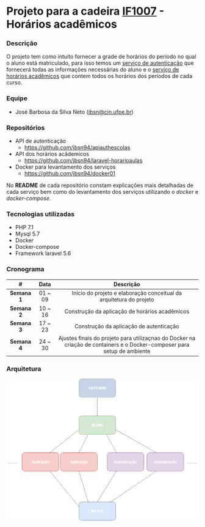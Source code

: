 # Projeto para a cadeira [IF1007](https://github.com/vinicius3w/if1007-Microservices) - Horários acadêmicos

### Descrição
O projeto tem como intuito fornecer a grade de horários do período no qual o aluno está matriculado, para isso temos um [serviço de autenticação](https://github.com/jbsn94/apiauthescolas)
que fornecerá todas as informações necessárias do aluno e o [serviço de horários acadêmicos](https://github.com/jbsn94/laravel-horarioaulas) que contem todos os horários dos períodos de cada curso.

### Equipe
* José Barbosa da Silva Neto ([jbsn@cin.ufpe.br](mailto:jbsn@cin.ufpe.br))

### Repositórios
- API de autenticação
    - https://github.com/jbsn94/apiauthescolas
- API dos horários acâdemicos
    - https://github.com/jbsn94/laravel-horarioaulas
- Docker para levantamento dos serviços
    - https://github.com/jbsn94/docker01

No **README** de cada repositório constam explicações mais detalhadas de cada serviço bem como do levantamento dos serviços utilizando o *docker* e *docker-compose*.

### Tecnologias utilizadas
- PHP 7.1
- Mysql 5.7
- Docker
- Docker-compose
- Framework laravel 5.6

### Cronograma
|#| Data   | Descrição                              |
|:-----:|:------:|:----------------------------------------:|
|**Semana 1**|01 ~ 09|Início do projeto e elaboração conceitual da arquitetura do projeto|
|**Semana 2**|10 ~ 16|Construção da aplicação de horários acadêmicos|
|**Semana 3**|17 ~ 23|Construção da aplicação de autenticação|
|**Semana 4**|24 ~ 30|Ajustes finais do projeto para utilizaçnao do Docker na criação de containers e o Docker-composer para setup de ambiente|

### Arquitetura
![arquitetura](/arquitetura.png)
